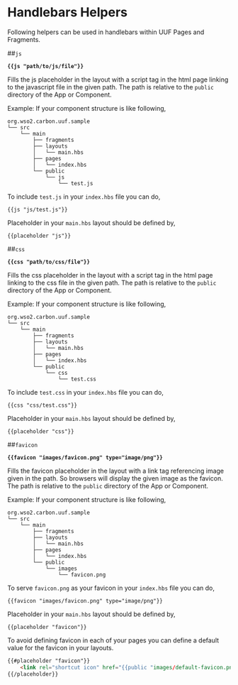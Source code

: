 # Handlebars Helpers

Following helpers can be used in handlebars within UUF Pages and Fragments.

##`js`

**`{{js "path/to/js/file"}}`**

Fills the js placeholder in the layout with a script tag in the html page linking to the javascript file in the given path. The path is relative to the `public` directory of the App or Component.

Example: If your component structure is like following,
```
org.wso2.carbon.uuf.sample
└── src
    └── main
        ├── fragments
        ├── layouts
        │   └── main.hbs
        ├── pages
        │   └── index.hbs
        └── public
            └── js
                └── test.js
```

To include `test.js` in your `index.hbs` file you can do,

`{{js "js/test.js"}}`

Placeholder in your `main.hbs` layout should be defined by,

`{{placeholder "js"}}`

##`css`

**`{{css "path/to/css/file"}}`**

Fills the css placeholder in the layout with a script tag in the html page linking to the css file in the given path. The path is relative to the `public` directory of the App or Component.

Example: If your component structure is like following,
```
org.wso2.carbon.uuf.sample
└── src
    └── main
        ├── fragments
        ├── layouts
        │   └── main.hbs
        ├── pages
        │   └── index.hbs
        └── public
            └── css
                └── test.css
```

To include `test.css` in your `index.hbs` file you can do,

`{{css "css/test.css"}}`

Placeholder in your `main.hbs` layout should be defined by,

`{{placeholder "css"}}`

##`favicon`

**`{{favicon "images/favicon.png" type="image/png"}}`**

Fills the favicon placeholder in the layout with a link tag referencing image given in the path. So browsers will display the given image as the favicon. The path is relative to the `public` directory of the App or Component.

Example: If your component structure is like following,
```
org.wso2.carbon.uuf.sample
└── src
    └── main
        ├── fragments
        ├── layouts
        │   └── main.hbs
        ├── pages
        │   └── index.hbs
        └── public
            └── images
                └── favicon.png
```

To serve `favicon.png` as your favicon in your `index.hbs` file you can do,

`{{favicon "images/favicon.png" type="image/png"}}`

Placeholder in your `main.hbs` layout should be defined by,

`{{placeholder "favicon"}}`

To avoid defining favicon in each of your pages you can define a default value for the favicon in your layouts.

```html
{{#placeholder "favicon"}}
    <link rel="shortcut icon" href="{{public "images/default-favicon.png"}}" type="image/png" />
{{/placeholder}}
```